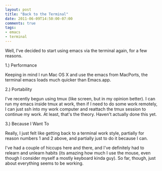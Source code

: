 ```yaml
---
layout: post
title: "Back to the Terminal"
date: 2011-06-09T14:50:00-07:00
comments: true
tags:
- emacs
- terminal
---
```

Well, I've decided to start using emacs via the terminal again, for a few reasons.
<!--more-->
1.) Performance

Keeping in mind I run Mac OS X and use the emacs from MacPorts, the terminal emacs loads much quicker than Emacs.app.

2.) Portability

I've recently begun using tmux (like screen, but in my opinion better). I can run my emacs inside tmux at work, then if I need to do some work remotely, I can just ssh into my work computer and reattach the tmux session to continue my work. At least, that's the theory. Haven't actually done this yet.

3.) Because I Want To

Really, I just felt like getting back to a terminal work style, partially for reason numbers 1 and 2 above, and partially just to do it because I can.

I've had a couple of hiccups here and there, and I've definitely had to relearn and unlearn habits (its amazing how much I use the mouse, even though I consider myself a mostly keyboard kinda guy). So far, though, just about everything seems to be working.
